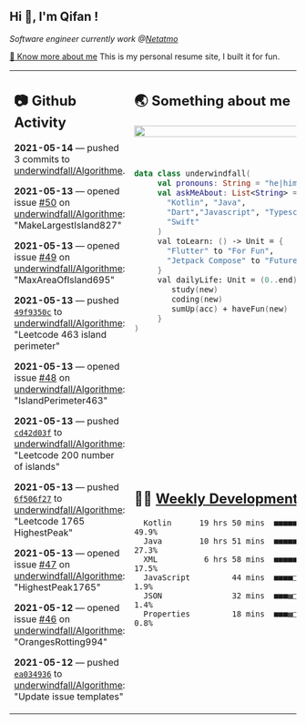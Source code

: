 <h2> Hi 👋, I'm Qifan ! </h2>
<p><em>Software engineer currently work @<a href="https://www.netatmo.com">Netatmo</a>
</em></p><p><a href="https://qifanyang.com/resume" target="_blank"> 🔭 Know more about me</a> This is my personal resume site, I built it for fun.</p>
<table><tr><td valign="top" rowspan="2">

 ## 📷 Github Activity
 <!-- githubActivity starts -->
  **2021-05-14** — pushed 3 commits to [underwindfall/Algorithme](https://api.github.com/repos/underwindfall/Algorithme).

  **2021-05-13** — opened issue [#50](https://api.github.com/repos/underwindfall/Algorithme/issues/50) on [underwindfall/Algorithme](https://api.github.com/repos/underwindfall/Algorithme): "MakeLargestIsland827"

  **2021-05-13** — opened issue [#49](https://api.github.com/repos/underwindfall/Algorithme/issues/49) on [underwindfall/Algorithme](https://api.github.com/repos/underwindfall/Algorithme): "MaxAreaOfIsland695"

  **2021-05-13** — pushed [`49f9350c`](https://api.github.com/repos/underwindfall/Algorithme/commits/49f9350ce7f3ba608467593b4148cb4f8a86d65c) to [underwindfall/Algorithme](https://api.github.com/repos/underwindfall/Algorithme): "Leetcode 463 island perimeter"

  **2021-05-13** — opened issue [#48](https://api.github.com/repos/underwindfall/Algorithme/issues/48) on [underwindfall/Algorithme](https://api.github.com/repos/underwindfall/Algorithme): "IslandPerimeter463"

  **2021-05-13** — pushed [`cd42d03f`](https://api.github.com/repos/underwindfall/Algorithme/commits/cd42d03f3b12202dd9c69db08fb0e804e193d4ed) to [underwindfall/Algorithme](https://api.github.com/repos/underwindfall/Algorithme): "Leetcode 200 number of islands"

  **2021-05-13** — pushed [`6f506f27`](https://api.github.com/repos/underwindfall/Algorithme/commits/6f506f272bd0612c856b9483255e8a01702a5664) to [underwindfall/Algorithme](https://api.github.com/repos/underwindfall/Algorithme): "Leetcode 1765 HighestPeak"

  **2021-05-13** — opened issue [#47](https://api.github.com/repos/underwindfall/Algorithme/issues/47) on [underwindfall/Algorithme](https://api.github.com/repos/underwindfall/Algorithme): "HighestPeak1765"

  **2021-05-12** — opened issue [#46](https://api.github.com/repos/underwindfall/Algorithme/issues/46) on [underwindfall/Algorithme](https://api.github.com/repos/underwindfall/Algorithme): "OrangesRotting994"

  **2021-05-12** — pushed [`ea034936`](https://api.github.com/repos/underwindfall/Algorithme/commits/ea0349369e6910ca20e6a05e5a32e1a6df380f2b) to [underwindfall/Algorithme](https://api.github.com/repos/underwindfall/Algorithme): "Update issue templates"
 <!-- githubActivity ends -->
 </td><td valign="top">

 ## 🌏 Something about me
 <!-- profile starts -->
 <a href="https://github.com/underwindfall" width="100%">
  <img src="https://github-readme-stats.vercel.app/api?username=underwindfall&show_icons=true&icon_color=805AD5&text_color=718096&bg_color=ffffff00&hide_title=true&include_all_commits=true&count_private=true&hide_border=true" width="100%"/>
 </a>
 <br/>
 <br/>
 <br/>
 
 ```kotlin
 data class underwindfall(
      val pronouns: String = "he|him",
      val askMeAbout: List<String> = listOf(
        "Kotlin", "Java", 
        "Dart","Javascript", "Typescript",
        "Swift"
      )
      val toLearn: () -> Unit = {
        "Flutter" to "For Fun",
        "Jetpack Compose" to "Future"
      }
      val dailyLife: Unit = (0..end).reduce { acc, new ->	
         study(new)	
         coding(new)	
         sumUp(acc) + haveFun(new)	
      }
 )
 ```
 <!-- profile ends -->
 </td></tr><tr><td valign="top">

 ## 🏊‍♂️ <a href="https://gist.github.com/underwindfall/377ee88ba1fabd1e93516e48ca9c61eb" target="_blank">Weekly Development Breakdown</a>
  <!-- codeTime starts -->
  ```text
    Kotlin      19 hrs 50 mins  ■■■■■■■■■■■■■■■▥□□□□□□□□  49.9%
    Java        10 hrs 51 mins  ■■■■■■■■■■□□□□□□□□□□□□□□  27.3%
    XML          6 hrs 58 mins  ■■■■■■■▦□□□□□□□□□□□□□□□□  17.5%
    JavaScript         44 mins  ■■■■□□□□□□□□□□□□□□□□□□□□   1.9%
    JSON               32 mins  ■■■▦□□□□□□□□□□□□□□□□□□□□   1.4%
    Properties         18 mins  ■■■▦□□□□□□□□□□□□□□□□□□□□   0.8%
  ```
  <!-- codeTime starts -->
  </td></tr></table>